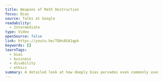 ```yaml
---
title: Weapons of Math Destruction
focus: Bias
source: Talks at Google
readability:
  - Intermediate
type: Video
openSource: false
link: https://youtu.be/TQHs8SA1qpk
keywords: []
learnTags:
  - bias
  - business
  - disability
  - ethics
summary: A detailed look at how deeply bias pervades even commonly used algorithms.
---
```

